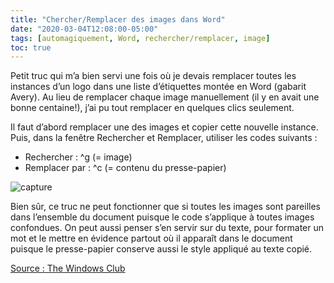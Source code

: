 ```yaml
---
title: "Chercher/Remplacer des images dans Word"
date: "2020-03-04T12:08:00-05:00"
tags: [automagiquement, Word, rechercher/remplacer, image]
toc: true
---
```


Petit truc qui m’a bien servi une fois où je devais remplacer toutes les instances d’un logo dans une liste d’étiquettes montée en Word (gabarit Avery). Au lieu de remplacer chaque image manuellement (il y en avait une bonne centaine!), j’ai pu tout remplacer en quelques clics seulement.

Il faut d’abord remplacer une des images et copier cette nouvelle instance.  
Puis, dans la fenêtre Rechercher et Remplacer, utiliser les codes suivants : 
- Rechercher : ^g (= image)
- Remplacer par : ^c (= contenu du presse-papier)

![capture](/images/1nfograph3/word-chercherremplacer-images.png)

Bien sûr, ce truc ne peut fonctionner que si toutes les images sont pareilles dans l’ensemble du document puisque le code s’applique à toutes images confondues. On peut aussi penser s’en servir sur du texte, pour formater un mot et le mettre en évidence partout où il apparaît dans le document puisque le presse-papier conserve aussi le style appliqué au texte copié.

[Source : The Windows Club](https://www.thewindowsclub.com/find-and-replace-all-images-in-word)
